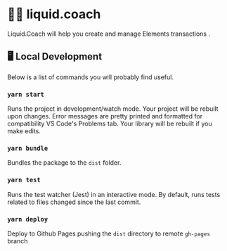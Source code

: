 # 🏋️‍♂️ liquid.coach
Liquid.Coach will help you create and manage Elements transactions .  



## 🖥 Local Development

Below is a list of commands you will probably find useful.

### `yarn start`

Runs the project in development/watch mode. Your project will be rebuilt upon changes. Error messages are pretty printed and formatted for compatibility VS Code's Problems tab. Your library will be rebuilt if you make edits.

### `yarn bundle`

Bundles the package to the `dist` folder.

### `yarn test`

Runs the test watcher (Jest) in an interactive mode.
By default, runs tests related to files changed since the last commit.

### `yarn deploy`

Deploy to Github Pages pushing the `dist` directory to remote `gh-pages` branch 
